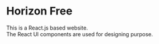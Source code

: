 # Horizon Free 
This is a React.js based website.
<br>
The React UI components are used for designing purpose.

